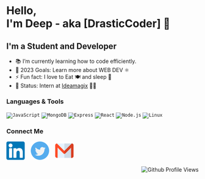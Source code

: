 # Hello,<br> I'm Deep - aka [DrasticCoder] 👋 

## I'm a Student and Developer

- 📚 I’m currently learning how to code efficiently.
- 🥅 2023 Goals: Learn more about WEB DEV ⚛️
- ⚡ Fun fact: I love to Eat 🍽️ and sleep 🧳
- 💼 Status: Intern at [Ideamagix](https://ideamagix.com/) 🧑‍💻


### Languages & Tools
<code><img alt="JavaScript" height="24px" src="https://cdn.jsdelivr.net/gh/devicons/devicon/icons/javascript/javascript-original.svg" /></code>
<code><img alt="MongoDB" height="24px" src="https://cdn.jsdelivr.net/gh/devicons/devicon/icons/mongodb/mongodb-original.svg" /></code>
<code><img alt="Express" height="24px" src="https://cdn.jsdelivr.net/gh/devicons/devicon/icons/express/express-original.svg" /></code>
<code><img alt="React" height="24px" src="https://cdn.jsdelivr.net/gh/devicons/devicon/icons/react/react-original.svg" /></code>
<code><img alt="Node.js" height="24px" src="https://cdn.jsdelivr.net/gh/devicons/devicon/icons/nodejs/nodejs-original.svg" /></code>
<code><img alt="Linux" height="24px" src="https://cdn.jsdelivr.net/gh/devicons/devicon/icons/linux/linux-original.svg" /></code>
 

### Connect Me
[![LinkedIn](./img/linkedin.svg)](https://www.linkedin.com/in/deep-bansode/)
&nbsp;&nbsp;
[![Twitter](./img/twitter.svg)](https://twitter.com/drasticcoder)
&nbsp;&nbsp;
[![Mail](./img/gmail.svg)](mailto:deepbansode@duck.com)

<!--
<details>
<summary>⚡ GitHub Stats</summary>

![DrasticCoder's GitHub stats](https://github-readme-stats.pranavdhawale.vercel.app/api?username=drasticcoder&custom_title=DrasticCoder's%20Github%20Stats&hide=issues,contribs&count_private=true&show_icons=true&include_all_commits=true&hide_border=true&theme=vision-friendly-dark&show_icons=true)

</details>
-->

<!--
<details>
<summary>⚡ Github Streak</summary>

![GitHub Streak](https://github-readme-streak-stats-pmd.herokuapp.com?user=drasticcoder&theme=vision-friendly-dark&hide_border=true)

</details>
-->

<div align="right">

![Github Profile Views](https://komarev.com/ghpvc/?username=drasticcoder&color=181717&style=flat-square&label=Profile+Views)

</div>
